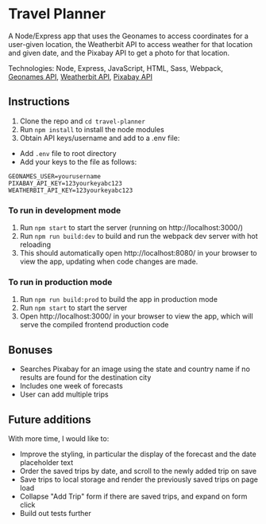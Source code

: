 # Travel Planner

A Node/Express app that uses the Geonames to access coordinates for a user-given location, the Weatherbit API to access weather for that location and given date, and the Pixabay API to get a photo for that location.

Technologies: Node, Express, JavaScript, HTML, Sass, Webpack, [Geonames API](https://www.geonames.org/export/web-services.html), [Weatherbit API](https://www.weatherbit.io/api), [Pixabay API](https://pixabay.com/api/docs/)

## Instructions

1. Clone the repo and `cd travel-planner`
2. Run `npm install` to install the node modules
3. Obtain API keys/username and add to a .env file:

- Add `.env` file to root directory
- Add your keys to the file as follows:

```
GEONAMES_USER=yourusername
PIXABAY_API_KEY=123yourkeyabc123
WEATHERBIT_API_KEY=123yourkeyabc123
```

### To run in development mode

1. Run `npm start` to start the server (running on http://localhost:3000/)
2. Run `npm run build:dev` to build and run the webpack dev server with hot reloading
3. This should automatically open http://localhost:8080/ in your browser to view the app, updating when code changes are made.

### To run in production mode

1. Run `npm run build:prod` to build the app in production mode
2. Run `npm start` to start the server
3. Open http://localhost:3000/ in your browser to view the app, which will serve the compiled frontend production code

## Bonuses

- Searches Pixabay for an image using the state and country name if no results are found for the destination city
- Includes one week of forecasts
- User can add multiple trips

## Future additions

With more time, I would like to:

- Improve the styling, in particular the display of the forecast and the date placeholder text
- Order the saved trips by date, and scroll to the newly added trip on save
- Save trips to local storage and render the previously saved trips on page load
- Collapse "Add Trip" form if there are saved trips, and expand on form click
- Build out tests further
